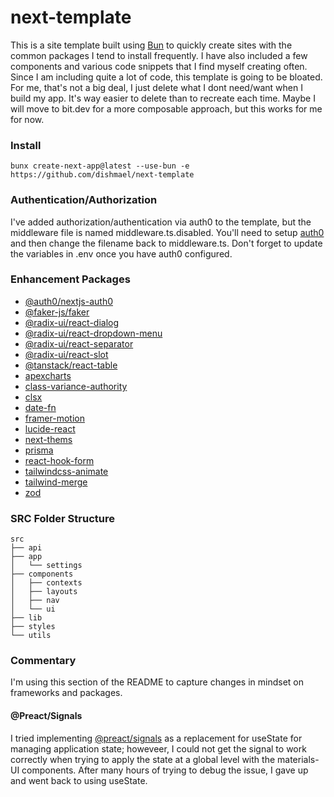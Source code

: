 # next-template
This is a site template built using [Bun](https://bun.sh) to quickly create sites with the common packages I tend to install frequently. I have also included a few components and various code snippets that I find myself creating often. Since I am including quite a lot of code, this template is going to be bloated. For me, that's not a big deal, I just delete what I dont need/want when I build my app. It's way easier to delete than to recreate each time. Maybe I will move to bit.dev for a more composable approach, but this works for me for now.

### Install
```
bunx create-next-app@latest --use-bun -e https://github.com/dishmael/next-template
```

### Authentication/Authorization
I've added authorization/authentication via auth0 to the template, but the middleware file is named middleware.ts.disabled. You'll need to setup [auth0](https://github.com/auth0/nextjs-auth0) and then change the filename back to middleware.ts. Don't forget to update the variables in .env once you have auth0 configured.

### Enhancement Packages
- [@auth0/nextjs-auth0](https://github.com/auth0/nextjs-auth0)
- [@faker-js/faker](https://fakerjs.dev)
- [@radix-ui/react-dialog](https://www.radix-ui.com/primitives/docs/components/dialog)
- [@radix-ui/react-dropdown-menu](https://www.radix-ui.com/primitives/docs/components/dropdown-menu)
- [@radix-ui/react-separator](https://www.radix-ui.com/primitives/docs/components/separator)
- [@radix-ui/react-slot](https://www.radix-ui.com/primitives/docs/utilities/slot)
- [@tanstack/react-table](https://tanstack.com/table/latest)
- [apexcharts](https://apexcharts.com)
- [class-variance-authority](https://cva.style/docs/getting-started/installation)
- [clsx](https://www.npmjs.com/package/clsx)
- [date-fn](https://date-fns.org)
- [framer-motion](https://www.framer.com/motion/introduction/)
- [lucide-react](https://lucide.dev)
- [next-thems](https://github.com/pacocoursey/next-themes)
- [prisma](https://www.prisma.io)
- [react-hook-form](https://react-hook-form.com)
- [tailwindcss-animate](https://www.npmjs.com/package/tailwindcss-animate)
- [tailwind-merge](https://www.npmjs.com/package/tailwind-merge)
- [zod](https://zod.dev)

### SRC Folder Structure
```
src
├── api
├── app
│   └── settings
├── components
│   ├── contexts
│   ├── layouts
│   ├── nav
│   └── ui
├── lib
├── styles
└── utils
```

### Commentary
I'm using this section of the README to capture changes in mindset on frameworks and packages.
#### @Preact/Signals
I tried implementing [@preact/signals](https://preactjs.com/guide/v10/signals) as a replacement for useState for managing application state; howeveer, I could not get the signal to work correctly when trying to apply the state at a global level with the materials-UI components. After many hours of trying to debug the issue, I gave up and went back to using useState.

